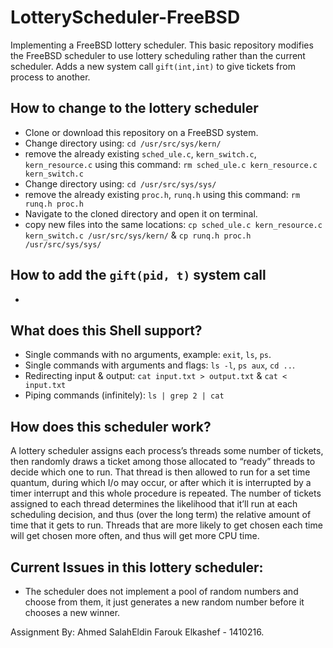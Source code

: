 # LotteryScheduler-FreeBSD
Implementing a FreeBSD lottery scheduler.
This basic repository modifies the FreeBSD scheduler to use lottery scheduling rather than the current scheduler. Adds a new system call `gift(int,int)` to give tickets from  process to another.

## How to change to the lottery scheduler

- Clone or download this repository on a FreeBSD system.
- Change directory using: `cd /usr/src/sys/kern/`
- remove the already existing `sched_ule.c`, `kern_switch.c`, `kern_resource.c` using this command: `rm sched_ule.c kern_resource.c kern_switch.c`
- Change directory using: `cd /usr/src/sys/sys/`
- remove the already existing `proc.h`, `runq.h` using this command: `rm runq.h proc.h`
- Navigate to the cloned directory and open it on terminal.
- copy new files into the same locations: `cp sched_ule.c kern_resource.c kern_switch.c /usr/src/sys/kern/` & `cp runq.h proc.h /usr/src/sys/sys/`

## How to add the `gift(pid, t)` system call

- 

What does this Shell support?
-----------------------------
- Single commands with no arguments, example: `exit`, `ls`, `ps`.
- Single commands with arguments and flags: `ls -l`, `ps aux`, `cd ..`.
- Redirecting input & output: `cat input.txt > output.txt` & `cat < input.txt`
- Piping commands (infinitely): `ls | grep 2 | cat`

How does this scheduler work?
-------------------------
A lottery scheduler assigns each process’s threads some number of tickets, then randomly draws a ticket among those allocated to “ready” threads to decide which one to run. That thread is then allowed to run for a set time quantum, during which I/o may occur, or after which it is interrupted by a timer interrupt and this whole procedure is repeated. The number of tickets assigned to each thread determines the likelihood that it’ll run at each scheduling decision, and thus (over the long term) the relative amount of time that it gets to run. Threads that are more likely to get chosen each time will get chosen more often, and thus will get more CPU time.

Current Issues in this lottery scheduler:
----------------------------
- The scheduler does not implement a pool of random numbers and choose from them, it just generates a new random number before it chooses a new winner.

Assignment By: Ahmed SalahEldin Farouk Elkashef - 1410216.
